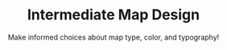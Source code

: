 ---
layout: course
title: "Intermediate Map Design"
id: "06-intermediate-design"
subtitle: Make informed choices about map type, color, and typography!
categories: intermediate
tag: design
time: 45 minutes
description_short: "Learn more about cartography and the pros and cons of thematic map types." 
description_long: "In this lesson you'll learn how to choose the type of thematic map that communicates your dataset's information best. You'll also learn how to use color and typography to make it beautiful! When you have finished this course, you will have built upon the skills you gained in Introduction to Map Design."
prerequisite:
    - Introduction to Map Design
    - A modern browser like Chrome, Firefox, or Safari
    - Reliable Internet access
    - A desire to learn!
published: true
vizjson: "http://documentation.cartodb.com/api/v2/viz/e667d364-d5ff-11e3-a78a-0edbca4b5057/viz.json"
mailchimp_id: eb9ddf4108
---